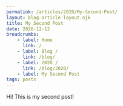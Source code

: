 ```yaml
---
permalink: /articles/2020/My-Second-Post/
layout: blog-article-layout.njk
title: My Second Post
date: 2020-12-12
breadcrumbs:
    - label: Home
      link: /
    - label: Blog /
      link: /blog/
    - label: 2020 /
      link: /blog/2020/
    - label: My Second Post
tags: posts
---
```


Hi! This is my second post!